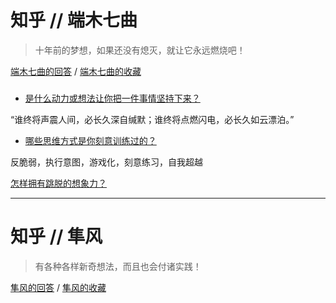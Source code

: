 # 知乎 // 端木七曲

> 十年前的梦想，如果还没有熄灭，就让它永远燃烧吧！

[端木七曲的回答](https://www.gitbook.com/book/921331189/wind_essays/edit#) / [端木七曲的收藏](https://www.zhihu.com/people/duan-mu-qi-qu/collections)

### 

* [是什么动力或想法让你把一件事情坚持下来？](https://www.zhihu.com/question/26876228/answer/220990988)

“谁终将声震人间，必长久深自缄默；谁终将点燃闪电，必长久如云漂泊。”

* [哪些思维方式是你刻意训练过的？](https://www.zhihu.com/question/23913984/answer/216616182)

反脆弱，执行意图，游戏化，刻意练习，自我超越

[怎样拥有跳脱的想象力？](https://www.gitbook.com/book/921331189/wind_essays/edit#)

---

# 知乎 // 隼风

> 有各种各样新奇想法，而且也会付诸实践！

[隼风的回答](https://www.zhihu.com/people/thiinker/answers) / [隼风的收藏](https://www.zhihu.com/people/thiinker/collections)


